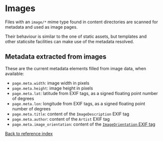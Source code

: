 # Images

Files with an `image/*` mime type found in content directories are scanned for
metadata and used as image pages.

Their behaviour is similar to the one of static assets, but templates and other
staticsite facilities can make use of the metadata resolved.


## Metadata extracted from images

These are the current metadata elements filled from image data, when available:

* `page.meta.width`: image width in pixels
* `page.meta.height`: image height in pixels
* `page.meta.lat`: latitude from EXIF tags, as a signed floating point number
  of degrees
* `page.meta.lon`: longitude from EXIF tags, as a signed floating point number
  of degrees
* `page.meta.title`: content of the `ImageDescription` EXIF tag
* `page.meta.author`: content of the `Artist` EXIF tag
* `page.meta.image_orientation`: content of the [`ImageOrientation` EXIF tag](https://www.impulseadventure.com/photo/exif-orientation.html)

[Back to reference index](README.md)
